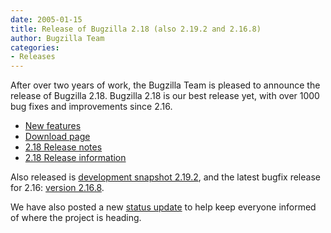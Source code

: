 ```yaml
---
date: 2005-01-15
title: Release of Bugzilla 2.18 (also 2.19.2 and 2.16.8)
author: Bugzilla Team
categories:
- Releases
---
```


After over two years of work, the Bugzilla Team is pleased to announce the release of Bugzilla 2.18\. Bugzilla 2.18 is our best release yet, with over 1000 bug fixes and improvements since 2.16.

*   [New features](/releases/2.18/)
*   [Download page](/download/#stable)
*   [2.18 Release notes](/releases/2.18/)
*   [2.18 Release information](/releases/2.18/)

Also released is [development snapshot 2.19.2](/download/#devel), and the latest bugfix release for 2.16: [version 2.16.8](/releases/2.16.8/).

We have also posted a new [status update](/blog/2005/01/15/status-update) to help keep everyone informed of where the project is heading.

